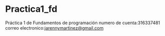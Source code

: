 # Practica1_fd
Práctica 1 de Fundamentos de programación 
numero de cuenta:316337481
correo electronico:jarennymartinez@gmail.com

